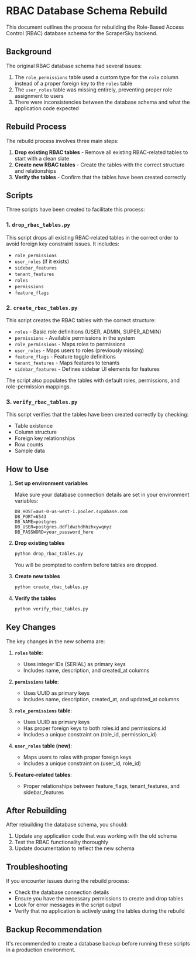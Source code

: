 # RBAC Database Schema Rebuild

This document outlines the process for rebuilding the Role-Based Access Control (RBAC) database schema for the ScraperSky backend.

## Background

The original RBAC database schema had several issues:

1. The `role_permissions` table used a custom type for the `role` column instead of a proper foreign key to the `roles` table
2. The `user_roles` table was missing entirely, preventing proper role assignment to users
3. There were inconsistencies between the database schema and what the application code expected

## Rebuild Process

The rebuild process involves three main steps:

1. **Drop existing RBAC tables** - Remove all existing RBAC-related tables to start with a clean slate
2. **Create new RBAC tables** - Create the tables with the correct structure and relationships
3. **Verify the tables** - Confirm that the tables have been created correctly

## Scripts

Three scripts have been created to facilitate this process:

### 1. `drop_rbac_tables.py`

This script drops all existing RBAC-related tables in the correct order to avoid foreign key constraint issues. It includes:

- `role_permissions`
- `user_roles` (if it exists)
- `sidebar_features`
- `tenant_features`
- `roles`
- `permissions`
- `feature_flags`

### 2. `create_rbac_tables.py`

This script creates the RBAC tables with the correct structure:

- `roles` - Basic role definitions (USER, ADMIN, SUPER_ADMIN)
- `permissions` - Available permissions in the system
- `role_permissions` - Maps roles to permissions
- `user_roles` - Maps users to roles (previously missing)
- `feature_flags` - Feature toggle definitions
- `tenant_features` - Maps features to tenants
- `sidebar_features` - Defines sidebar UI elements for features

The script also populates the tables with default roles, permissions, and role-permission mappings.

### 3. `verify_rbac_tables.py`

This script verifies that the tables have been created correctly by checking:

- Table existence
- Column structure
- Foreign key relationships
- Row counts
- Sample data

## How to Use

1. **Set up environment variables**

   Make sure your database connection details are set in your environment variables:

   ```
   DB_HOST=aws-0-us-west-1.pooler.supabase.com
   DB_PORT=6543
   DB_NAME=postgres
   DB_USER=postgres.ddfldwzhdhhzhxywqnyz
   DB_PASSWORD=your_password_here
   ```

2. **Drop existing tables**

   ```bash
   python drop_rbac_tables.py
   ```

   You will be prompted to confirm before tables are dropped.

3. **Create new tables**

   ```bash
   python create_rbac_tables.py
   ```

4. **Verify the tables**

   ```bash
   python verify_rbac_tables.py
   ```

## Key Changes

The key changes in the new schema are:

1. **`roles` table**:

   - Uses integer IDs (SERIAL) as primary keys
   - Includes name, description, and created_at columns

2. **`permissions` table**:

   - Uses UUID as primary keys
   - Includes name, description, created_at, and updated_at columns

3. **`role_permissions` table**:

   - Uses UUID as primary keys
   - Has proper foreign keys to both roles.id and permissions.id
   - Includes a unique constraint on (role_id, permission_id)

4. **`user_roles` table (new)**:

   - Maps users to roles with proper foreign keys
   - Includes a unique constraint on (user_id, role_id)

5. **Feature-related tables**:
   - Proper relationships between feature_flags, tenant_features, and sidebar_features

## After Rebuilding

After rebuilding the database schema, you should:

1. Update any application code that was working with the old schema
2. Test the RBAC functionality thoroughly
3. Update documentation to reflect the new schema

## Troubleshooting

If you encounter issues during the rebuild process:

- Check the database connection details
- Ensure you have the necessary permissions to create and drop tables
- Look for error messages in the script output
- Verify that no application is actively using the tables during the rebuild

## Backup Recommendation

It's recommended to create a database backup before running these scripts in a production environment.
